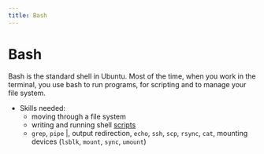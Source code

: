 ```yaml
---
title: Bash
---
```


# Bash

Bash is the standard shell in Ubuntu.
Most of the time, when you work in the terminal, you use bash to run programs, for scripting and to manage your file system.

* Skills needed:
  * moving through a file system
  * writing and running shell [scripts](scripts)
  * `grep`, `pipe` \|, output redirection, `echo`, `ssh`, `scp`, `rsync`, `cat`, mounting devices (`lsblk`, `mount`, `sync`, `umount`)

